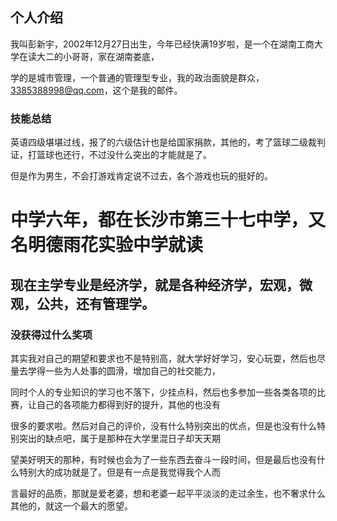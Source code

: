 ## 个人介绍

我叫彭新宇，2002年12月27日出生，今年已经快满19岁啦，是一个在湖南工商大学在读大二的小哥哥，家在湖南娄底，

学的是城市管理，一个普通的管理型专业，我的政治面貌是群众，3385388998@qq.com，这个是我的邮件。

### 技能总结

英语四级堪堪过线，报了的六级估计也是给国家捐款，其他的，考了篮球二级裁判证，打篮球也还行，不过没什么突出的才能就是了。

但是作为男生，不会打游戏肯定说不过去，各个游戏也玩的挺好的。

# 中学六年，都在长沙市第三十七中学，又名明德雨花实验中学就读
## 现在主学专业是经济学，就是各种经济学，宏观，微观，公共，还有管理学。
### 没获得过什么奖项

其实我对自己的期望和要求也不是特别高，就大学好好学习，安心玩耍，然后也尽量去学得一些为人处事的圆滑，增加自己的社交能力，

同时个人的专业知识的学习也不落下，少挂点科，然后也多参加一些各类各项的比赛，让自己的各项能力都得到好的提升，其他的也没有

很多的要求啦。然后对自己的评价，没有什么特别突出的优点，但是也没有什么特别突出的缺点吧，属于是那种在大学里混日子却天天期

望美好明天的那种，有时候也会为了一些东西去奋斗一段时间，但是最后也没有什么特别大的成功就是了。但是有一点是我觉得我个人而

言最好的品质，那就是爱老婆，想和老婆一起平平淡淡的走过余生，也不奢求什么其他的，就这一个最大的愿望。
